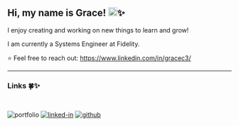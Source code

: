 ## Hi, my name is Grace! <img src="https://media.giphy.com/media/hvRJCLFzcasrR4ia7z/giphy.gif" width="20px" height="20px">✨

I enjoy creating and working on new things to learn and grow!

I am currently a Systems Engineer at Fidelity.

⭐️ Feel free to reach out: https://www.linkedin.com/in/gracec3/

***
### Links 🍀✨
<br>

![portfolio](https://img.shields.io/badge/Portfolio-5A7D67?style=for-the-badge&logoColor=white)
[![linked-in](https://img.shields.io/badge/Linked_In-0077B5?style=for-the-badge&logo=LinkedIn&logoColor=white)](https://www.linkedin.com/in/gracec3/)
[![github](https://img.shields.io/badge/GitHub-000000?style=for-the-badge&logo=GitHub&logoColor=white)](https://github.com/gechoe)


<!--
**gechoe/gechoe** is a ✨ _special_ ✨ repository because its `README.md` (this file) appears on your GitHub profile.

Here are some ideas to get you started:

- 🔭 I’m currently working on ...
- 🌱 I’m currently learning ...
- 👯 I’m looking to collaborate on ...
- 🤔 I’m looking for help with ...
- 💬 Ask me about ...
- 📫 How to reach me: ...
- 😄 Pronouns: ...
- ⚡ Fun fact: ...
-->
